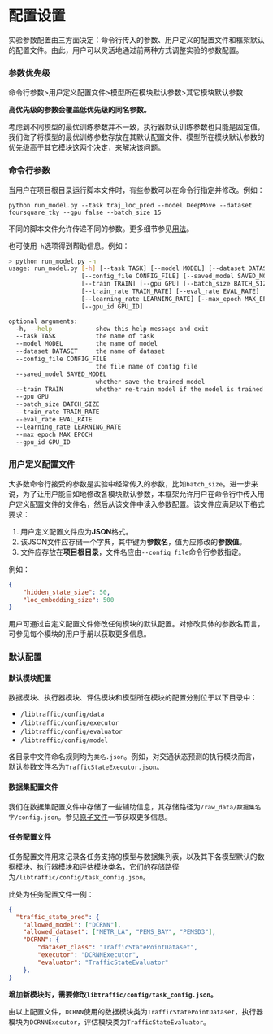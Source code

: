 # 配置设置

实验参数配置由三方面决定：命令行传入的参数、用户定义的配置文件和框架默认的配置文件。由此，用户可以灵活地通过前两种方式调整实验的参数配置。

### 参数优先级

命令行参数>用户定义配置文件>模型所在模块默认参数>其它模块默认参数

**高优先级的参数会覆盖低优先级的同名参数。**

考虑到不同模型的最优训练参数并不一致，执行器默认训练参数也只能是固定值，我们做了将模型的最优训练参数存放在其默认配置文件、模型所在模块默认参数的优先级高于其它模块这两个决定，来解决该问题。

### 命令行参数

当用户在项目根目录运行脚本文件时，有些参数可以在命令行指定并修改。例如：

```shell
python run_model.py --task traj_loc_pred --model DeepMove --dataset foursquare_tky --gpu false --batch_size 15
```

不同的脚本文件允许传递不同的参数。更多细节参见[用法](https：//bigscity-libtraffic-docs.readthedocs.io/zh/latest/user_guide/usage.html)。

也可使用`-h`选项得到帮助信息。例如：

```sh
> python run_model.py -h
usage: run_model.py [-h] [--task TASK] [--model MODEL] [--dataset DATASET]
                    [--config_file CONFIG_FILE] [--saved_model SAVED_MODEL]
                    [--train TRAIN] [--gpu GPU] [--batch_size BATCH_SIZE]
                    [--train_rate TRAIN_RATE] [--eval_rate EVAL_RATE]
                    [--learning_rate LEARNING_RATE] [--max_epoch MAX_EPOCH]
                    [--gpu_id GPU_ID]

optional arguments:
  -h, --help            show this help message and exit
  --task TASK           the name of task
  --model MODEL         the name of model
  --dataset DATASET     the name of dataset
  --config_file CONFIG_FILE
                        the file name of config file
  --saved_model SAVED_MODEL
                        whether save the trained model
  --train TRAIN         whether re-train model if the model is trained before
  --gpu GPU
  --batch_size BATCH_SIZE
  --train_rate TRAIN_RATE
  --eval_rate EVAL_RATE
  --learning_rate LEARNING_RATE
  --max_epoch MAX_EPOCH
  --gpu_id GPU_ID
```

### 用户定义配置文件

大多数命令行接受的参数是实验中经常传入的参数，比如`batch_size`。进一步来说，为了让用户能自如地修改各模块默认参数，本框架允许用户在命令行中传入用户定义配置文件的文件名，然后从该文件中读入参数配置。该文件应满足以下格式要求：

1. 用户定义配置文件应为**JSON**格式。
2. 该JSON文件应存储一个字典，其中键为**参数名**，值为应修改的**参数值**。
3. 文件应存放在**项目根目录**，文件名应由`--config_file`命令行参数指定。

例如：

```json
{
	"hidden_state_size": 50,
	"loc_embedding_size": 500
}
```

用户可通过自定义配置文件修改任何模块的默认配置。对修改具体的参数名而言，可参见每个模块的用户手册以获取更多信息。

### 默认配置

#### 默认模块配置

数据模块、执行器模块、评估模块和模型所在模块的配置分别位于以下目录中：

- `/libtraffic/config/data`
- `/libtraffic/config/executor`
- `/libtraffic/config/evaluator`
- `/libtraffic/config/model`

各目录中文件命名规则均为`类名.json`。例如，对交通状态预测的执行模块而言，默认参数文件名为`TrafficStateExecutor.json`。

#### 数据集配置文件

我们在数据集配置文件中存储了一些辅助信息，其存储路径为`/raw_data/数据集名字/config.json`。参见[原子文件](./data/atomic_files.md)一节获取更多信息。

#### 任务配置文件

任务配置文件用来记录各任务支持的模型与数据集列表，以及其下各模型默认的数据模块、执行器模块和评估模块类名，它们的存储路径为`/libtraffic/config/task_config.json`。

此处为任务配置文件一例：
```json
{
  "traffic_state_pred": {
    "allowed_model": ["DCRNN"],
    "allowed_dataset": ["METR_LA", "PEMS_BAY", "PEMSD3"],
    "DCRNN": {
        "dataset_class": "TrafficStatePointDataset",
        "executor": "DCRNNExecutor",
        "evaluator": "TrafficStateEvaluator"
    },
}
```

**增加新模块时，需要修改`libtraffic/config/task_config.json`。**

由以上配置文件，`DCRNN`使用的数据模块类为`TrafficStatePointDataset`，执行器模块为`DCRNNExecutor`，评估模块类为`TrafficStateEvaluator`。
